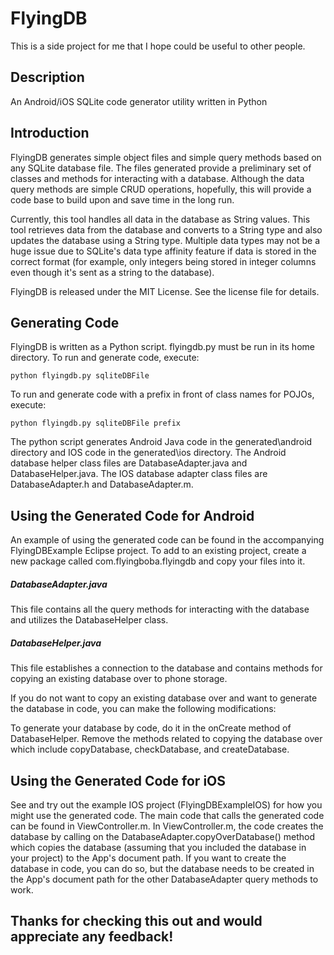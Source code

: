 <h1>FlyingDB</h1>
This is a side project for me that I hope could be useful to other people.

<h2>Description</h2>
An Android/iOS SQLite code generator utility written in Python



<h2>Introduction</h2>

FlyingDB generates simple object files and simple query methods based on any SQLite database file. The files generated provide a preliminary set of classes and methods for interacting with a database. Although the data query methods are simple CRUD operations, hopefully, this will provide a code base to build upon and save time in the long run.
 
Currently, this tool handles all data in the database as String values. This tool retrieves data from the database and converts to a String type and also updates the database using a String type. Multiple data types may not be a huge issue due to SQLite's data type affinity feature if data is stored in the correct format (for example, only integers being stored in integer columns even though it's sent as a string to the database).  

FlyingDB is released under the MIT License. See the license file for details.




<h2>Generating Code</h2>

FlyingDB is written as a Python script. flyingdb.py must be run in its home directory. To run and generate code, execute: 

	python flyingdb.py sqliteDBFile 


To run and generate code with a prefix in front of class names for POJOs, execute:

	python flyingdb.py sqliteDBFile prefix
	
	
The python script generates Android Java code in the generated\android directory and IOS code in the generated\ios directory. The Android database helper class files are DatabaseAdapter.java and DatabaseHelper.java. The IOS database adapter class files are DatabaseAdapter.h and DatabaseAdapter.m.





<h2>Using the Generated Code for Android</h2>

An example of using the generated code can be found in the accompanying FlyingDBExample Eclipse project. To add to an existing project, create a new package called com.flyingboba.flyingdb and copy your files into it.


<h5>DatabaseAdapter.java</h5>

This file contains all the query methods for interacting with the database and utilizes the DatabaseHelper class.


<h5>DatabaseHelper.java</h5>

This file establishes a connection to the database and contains methods for copying an existing database over to phone storage.


If you do not want to copy an existing database over and want to generate the database in code, you can make the following modifications:

To generate your database by code, do it in the onCreate method of DatabaseHelper. Remove the methods related to copying the database over which include copyDatabase, checkDatabase, and createDatabase. 




<h2>Using the Generated Code for iOS</h2>

See and try out the example IOS project (FlyingDBExampleIOS) for how you might use the generated code. The main code that calls the generated code can be found in ViewController.m. In ViewController.m, the code creates the database by calling on the DatabaseAdapter.copyOverDatabase() method which copies the database (assuming that you included the database in your project) to the App's document path. If you want to create the database in code, you can do so, but the database needs to be created in the App's document path for the other DatabaseAdapter query methods to work. 


<h2>Thanks for checking this out and would appreciate any feedback!</h2>
